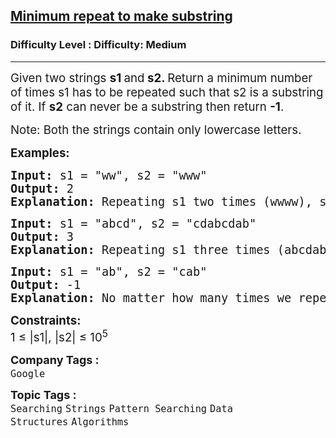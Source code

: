 <h2><a href="https://www.geeksforgeeks.org/problems/minimum-times-a-has-to-be-repeated-such-that-b-is-a-substring-of-it--170645/1">Minimum repeat to make substring</a></h2><h3>Difficulty Level : Difficulty: Medium</h3><hr><div class="problems_problem_content__Xm_eO"><p><span style="font-size: 14pt;">Given two strings <strong>s1 </strong>and<strong> s2. </strong>Return a minimum number of times s1 has to be repeated such that s2 is a substring of it. If <strong>s2</strong> can never be a substring then return <strong>-1</strong>.</span></p>
<p><span style="font-size: 14pt;">Note: Both the strings contain only lowercase letters.</span></p>
<p><span style="font-size: 14pt;"><strong>Examples:</strong></span></p>
<pre><span style="font-size: 14pt;"><strong>Input: </strong>s1 = "ww", s2 = "www"
<strong>Output: </strong>2
<strong>Explanation: </strong>Repeating s1 two times (wwww), s2 is a substring of it.</span></pre>
<pre><span style="font-size: 14pt;"><strong>Input: </strong>s1 = "abcd", s2 = "cdabcdab" <br><strong>Output: </strong>3 <br><strong>Explanation: </strong>Repeating s1 three times (abcdabcdabcd), s2 is a substring of it. s2 is not a substring of s2 when it is repeated less than 3 times.</span></pre>
<pre><span style="font-size: 14pt;"><strong>Input: </strong>s1 = "ab", s2 = "cab"
<strong>Output: </strong>-1
<strong>Explanation: </strong>No matter how many times we repeat s1, we can't get a string such that s2 is a substring of it.</span></pre>
<p><span style="font-size: 14pt;"><strong>Constraints:</strong><br>1 ≤ |s1|, |s2| ≤ 10<sup>5</sup></span></p></div><p><span style=font-size:18px><strong>Company Tags : </strong><br><code>Google</code>&nbsp;<br><p><span style=font-size:18px><strong>Topic Tags : </strong><br><code>Searching</code>&nbsp;<code>Strings</code>&nbsp;<code>Pattern Searching</code>&nbsp;<code>Data Structures</code>&nbsp;<code>Algorithms</code>&nbsp;
